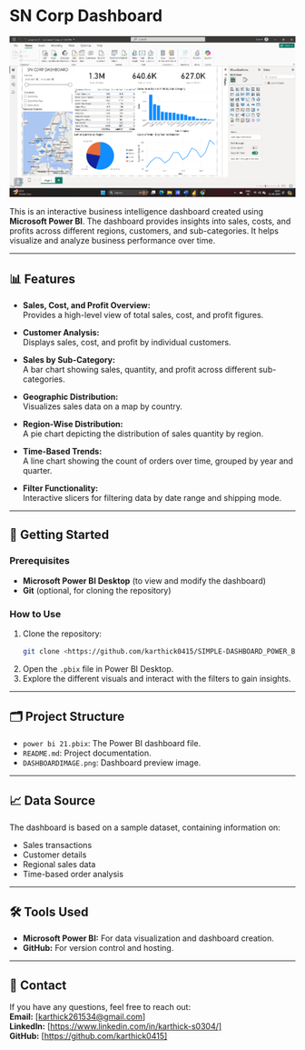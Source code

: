 
# SN Corp Dashboard

![Dashboard Screenshot](https://github.com/karthick0415/SIMPLE-DASHBOARD_POWER_BI/blob/main/DASHBOARDIMAGE.png)

This is an interactive business intelligence dashboard created using **Microsoft Power BI**. The dashboard provides insights into sales, costs, and profits across different regions, customers, and sub-categories. It helps visualize and analyze business performance over time.

---

## 📊 Features

- **Sales, Cost, and Profit Overview:**  
  Provides a high-level view of total sales, cost, and profit figures.
  
- **Customer Analysis:**  
  Displays sales, cost, and profit by individual customers.
  
- **Sales by Sub-Category:**  
  A bar chart showing sales, quantity, and profit across different sub-categories.

- **Geographic Distribution:**  
  Visualizes sales data on a map by country.

- **Region-Wise Distribution:**  
  A pie chart depicting the distribution of sales quantity by region.

- **Time-Based Trends:**  
  A line chart showing the count of orders over time, grouped by year and quarter.

- **Filter Functionality:**  
  Interactive slicers for filtering data by date range and shipping mode.

---

## 🚀 Getting Started

### Prerequisites
- **Microsoft Power BI Desktop** (to view and modify the dashboard)
- **Git** (optional, for cloning the repository)

### How to Use
1. Clone the repository:
   ```bash
   git clone <https://github.com/karthick0415/SIMPLE-DASHBOARD_POWER_BI>
   ```
2. Open the `.pbix` file in Power BI Desktop.
3. Explore the different visuals and interact with the filters to gain insights.

---

## 🗂️ Project Structure

- `power bi 21.pbix`: The Power BI dashboard file.
- `README.md`: Project documentation.
- `DASHBOARDIMAGE.png`: Dashboard preview image.

---

## 📈 Data Source
The dashboard is based on a sample dataset, containing information on:
- Sales transactions
- Customer details
- Regional sales data
- Time-based order analysis

---

## 🛠️ Tools Used

- **Microsoft Power BI:** For data visualization and dashboard creation.
- **GitHub:** For version control and hosting.

---


## 📧 Contact
If you have any questions, feel free to reach out:  
**Email:** [karthick261534@gmail.com]  
**LinkedIn:** [https://www.linkedin.com/in/karthick-s0304/]  
**GitHub:** [https://github.com/karthick0415]
